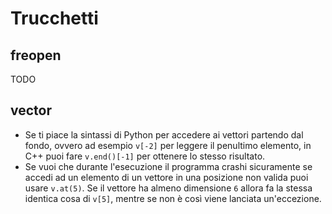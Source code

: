 # Trucchetti

## freopen

TODO

## vector

- Se ti piace la sintassi di Python per accedere ai vettori partendo dal fondo, ovvero ad esempio `v[-2]` per leggere il penultimo elemento, in C++ puoi fare `v.end()[-1]` per ottenere lo stesso risultato.
- Se vuoi che durante l'esecuzione il programma crashi sicuramente se accedi ad un elemento di un vettore in una posizione non valida puoi usare `v.at(5)`. Se il vettore ha almeno dimensione `6` allora fa la stessa identica cosa di `v[5]`, mentre se non è così viene lanciata un'eccezione.
